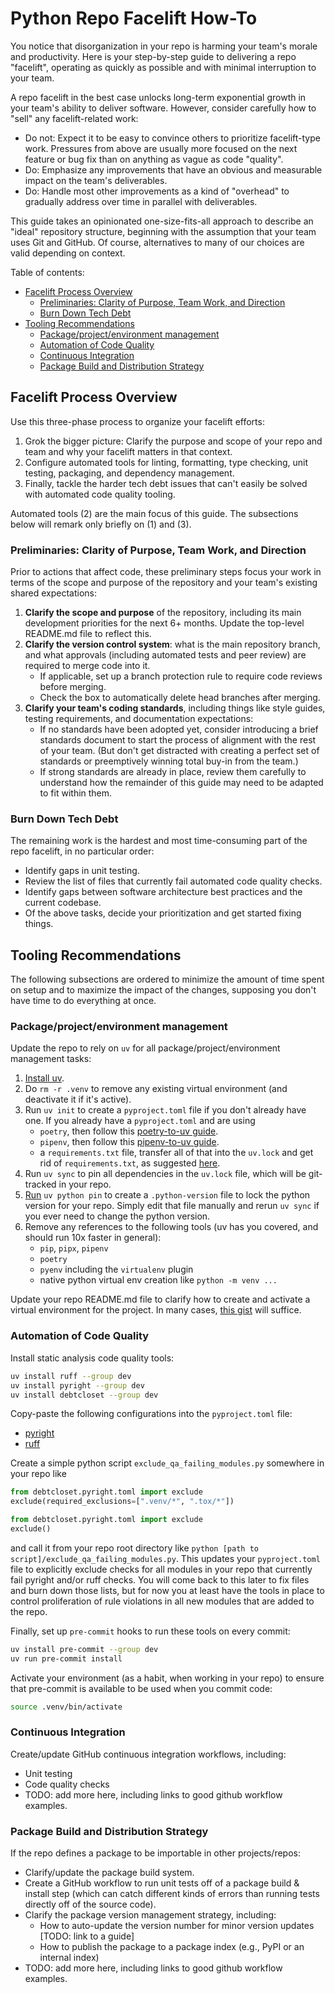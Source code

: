 # Python Repo Facelift How-To

You notice that disorganization in your repo is harming your team's morale and productivity. Here is your step-by-step guide to delivering a repo "facelift", operating as quickly as possible and with minimal interruption to your team.

A repo facelift in the best case unlocks long-term exponential growth in your team's ability to deliver software. However, consider carefully how to "sell" any facelift-related work:
- Do not: Expect it to be easy to convince others to prioritize facelift-type work. Pressures from above are usually more focused on the next feature or bug fix than on anything as vague as code "quality".
- Do: Emphasize any improvements that have an obvious and measurable impact on the team's deliverables.
- Do: Handle most other improvements as a kind of "overhead" to gradually address over time in parallel with deliverables.

This guide takes an opinionated one-size-fits-all approach to describe an "ideal" repository structure, beginning with the assumption that your team uses Git and GitHub. Of course, alternatives to many of our choices are valid depending on context.

Table of contents:
- [Facelift Process Overview](#facelift-process-overview)
    - [Preliminaries: Clarity of Purpose, Team Work, and Direction](#preliminaries-clarity-of-purpose-team-work-and-direction)
    - [Burn Down Tech Debt](#burn-down-tech-debt)
- [Tooling Recommendations](#tooling-recommendations)
    - [Package/project/environment management](#packageprojectenvironment-management)
    - [Automation of Code Quality](#automation-of-code-quality)
    - [Continuous Integration](#continuous-integration)
    - [Package Build and Distribution Strategy](#package-build-and-distribution-strategy)

## Facelift Process Overview

Use this three-phase process to organize your facelift efforts:
1. Grok the bigger picture: Clarify the purpose and scope of your repo and team and why your facelift matters in that context.
1. Configure automated tools for linting, formatting, type checking, unit testing, packaging, and dependency management.
1. Finally, tackle the harder tech debt issues that can't easily be solved with automated code quality tooling.

Automated tools (2) are the main focus of this guide. The subsections below will remark only briefly on (1) and (3).

### Preliminaries: Clarity of Purpose, Team Work, and Direction

Prior to actions that affect code, these preliminary steps focus your work in terms of the scope and purpose of the repository and your team's existing shared expectations:

1. **Clarify the scope and purpose** of the repository, including its main development priorities for the next 6+ months. Update the top-level README.md file to reflect this.
2. **Clarify the version control system**: what is the main repository branch, and what approvals (including automated tests and peer review) are required to merge code into it. 
    - If applicable, set up a branch protection rule to require code reviews before merging.
    - Check the box to automatically delete head branches after merging.
3. **Clarify your team's coding standards**, including things like style guides, testing requirements, and documentation expectations:
    - If no standards have been adopted yet, consider introducing a brief standards document to start the process of alignment with the rest of your team. (But don't get distracted with creating a perfect set of standards or preemptively winning total buy-in from the team.)
    - If strong standards are already in place, review them carefully to understand how the remainder of this guide may need to be adapted to fit within them.

### Burn Down Tech Debt

The remaining work is the hardest and most time-consuming part of the repo facelift, in no particular order:
- Identify gaps in unit testing.
- Review the list of files that currently fail automated code quality checks.
- Identify gaps between software architecture best practices and the current codebase.
- Of the above tasks, decide your prioritization and get started fixing things.

## Tooling Recommendations

The following subsections are ordered to minimize the amount of time spent on setup and to maximize the impact of the changes, supposing you don't have time to do everything at once.

### Package/project/environment management

Update the repo to rely on `uv` for all package/project/environment management tasks:
1. [Install uv](https://docs.astral.sh/uv/getting-started/installation/).
1. Do `rm -r .venv` to remove any existing virtual environment (and deactivate it if it's active).
1. Run `uv init` to create a `pyproject.toml` file if you don't already have one. If you already have a `pyproject.toml` and are using
    - `poetry`, then follow this [poetry-to-uv guide](https://www.loopwerk.io/articles/2024/migrate-poetry-to-uv/).
    - `pipenv`, then follow this [pipenv-to-uv guide](https://medium.com/clarityai-engineering/migrating-from-pipenv-pipfile-to-uv-59ba2846636f).
    - a `requirements.txt` file, transfer all of that into the `uv.lock` and get rid of `requirements.txt`, as suggested [here](https://github.com/astral-sh/uv/issues/6275#issuecomment-2343641976).
1. Run `uv sync` to pin all dependencies in the `uv.lock` file, which will be git-tracked in your repo.
1. [Run](https://docs.astral.sh/uv/concepts/python-versions/#python-version-files) `uv python pin` to create a `.python-version` file to lock the python version for your repo. Simply edit that file manually and rerun `uv sync` if you ever need to change the python version.
1. Remove any references to the following tools (uv has you covered, and should run 10x faster in general):
    - `pip`, `pipx`, `pipenv`
    - `poetry`
    - `pyenv` including the `virtualenv` plugin
    - native python virtual env creation like `python -m venv ...` 

Update your repo README.md file to clarify how to create and activate a virtual environment for the project. In many cases, [this gist](../envs/create_uv_venv.sh) will suffice.


### Automation of Code Quality

Install static analysis code quality tools:
```bash
uv install ruff --group dev
uv install pyright --group dev
uv install debtcloset --group dev
```

Copy-paste the following configurations into the `pyproject.toml` file:
- [pyright](../devtools/pyright_pyproject.toml)
- [ruff](../devtools/ruff_pyproject.toml)

Create a simple python script `exclude_qa_failing_modules.py` somewhere in your repo like
```python
from debtcloset.pyright.toml import exclude
exclude(required_exclusions=[".venv/*", ".tox/*"])

from debtcloset.pyright.toml import exclude
exclude()
```
and call it from your repo root directory like `python [path to script]/exclude_qa_failing_modules.py`. This updates your `pyproject.toml` file to explicitly exclude checks for all modules in your repo that currently fail pyright and/or ruff checks. You will come back to this later to fix files and burn down those lists, but for now you at least have the tools in place to control proliferation of rule violations in all new modules that are added to the repo.

Finally, set up `pre-commit` hooks to run these tools on every commit:
```bash
uv install pre-commit --group dev
uv run pre-commit install
```

Activate your environment (as a habit, when working in your repo) to ensure that pre-commit is available to be used when you commit code:
```bash
source .venv/bin/activate
``` 

### Continuous Integration

Create/update GitHub continuous integration workflows, including:
- Unit testing
- Code quality checks
- TODO: add more here, including links to good github workflow examples.

### Package Build and Distribution Strategy

If the repo defines a package to be importable in other projects/repos:
- Clarify/update the package build system.
- Create a GitHub workflow to run unit tests off of a package build & install step (which can catch different kinds of errors than running tests directly off of the source code).
- Clarify the package version management strategy, including:
    - How to auto-update the version number for minor version updates [TODO: link to a guide]
    - How to publish the package to a package index (e.g., PyPI or an internal index)
- TODO: add more here, including links to good github workflow examples.

